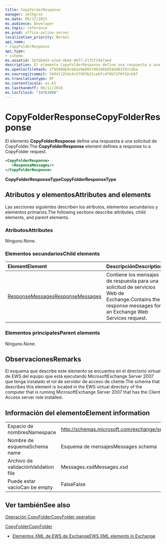 ```yaml
---
title: CopyFolderResponse
manager: sethgros
ms.date: 09/17/2015
ms.audience: Developer
ms.topic: reference
ms.prod: office-online-server
localization_priority: Normal
api_name:
- CopyFolderResponse
api_type:
- schema
ms.assetid: 5bfbb4d3-e2ed-4b84-96f7-2175f1947aed
description: El elemento CopyFolderResponse define una respuesta a una solicitud de CopyFolder.
ms.openlocfilehash: 2f95089b9cb61e9e0047d02968d59d483fd7cdba
ms.sourcegitcommit: 34041125dc8c5f993b21cebfc4f8b72f0fd2cb6f
ms.translationtype: MT
ms.contentlocale: es-ES
ms.lasthandoff: 06/11/2018
ms.locfileid: "19763898"
---
```

# <a name="copyfolderresponse"></a><span data-ttu-id="b6a54-103">CopyFolderResponse</span><span class="sxs-lookup"><span data-stu-id="b6a54-103">CopyFolderResponse</span></span>

<span data-ttu-id="b6a54-104">El elemento **CopyFolderResponse** define una respuesta a una solicitud de CopyFolder.</span><span class="sxs-lookup"><span data-stu-id="b6a54-104">The **CopyFolderResponse** element defines a response to a CopyFolder request.</span></span> 
  
```xml
<CopyFolderResponse>
   <ResponseMessages/>
</CopyFolderResponse>
```

 <span data-ttu-id="b6a54-105">**CopyFolderResponseType**</span><span class="sxs-lookup"><span data-stu-id="b6a54-105">**CopyFolderResponseType**</span></span>
## <a name="attributes-and-elements"></a><span data-ttu-id="b6a54-106">Atributos y elementos</span><span class="sxs-lookup"><span data-stu-id="b6a54-106">Attributes and elements</span></span>

<span data-ttu-id="b6a54-107">Las secciones siguientes describen los atributos, elementos secundarios y elementos primarios.</span><span class="sxs-lookup"><span data-stu-id="b6a54-107">The following sections describe attributes, child elements, and parent elements.</span></span>
  
### <a name="attributes"></a><span data-ttu-id="b6a54-108">Atributos</span><span class="sxs-lookup"><span data-stu-id="b6a54-108">Attributes</span></span>

<span data-ttu-id="b6a54-109">Ninguno.</span><span class="sxs-lookup"><span data-stu-id="b6a54-109">None.</span></span>
  
### <a name="child-elements"></a><span data-ttu-id="b6a54-110">Elementos secundarios</span><span class="sxs-lookup"><span data-stu-id="b6a54-110">Child elements</span></span>

|<span data-ttu-id="b6a54-111">**Element**</span><span class="sxs-lookup"><span data-stu-id="b6a54-111">**Element**</span></span>|<span data-ttu-id="b6a54-112">**Descripción**</span><span class="sxs-lookup"><span data-stu-id="b6a54-112">**Description**</span></span>|
|:-----|:-----|
|[<span data-ttu-id="b6a54-113">ResponseMessages</span><span class="sxs-lookup"><span data-stu-id="b6a54-113">ResponseMessages</span></span>](responsemessages.md) <br/> |<span data-ttu-id="b6a54-114">Contiene los mensajes de respuesta para una solicitud de servicios Web de Exchange.</span><span class="sxs-lookup"><span data-stu-id="b6a54-114">Contains the response messages for an Exchange Web Services request.</span></span>  <br/> |
   
### <a name="parent-elements"></a><span data-ttu-id="b6a54-115">Elementos principales</span><span class="sxs-lookup"><span data-stu-id="b6a54-115">Parent elements</span></span>

<span data-ttu-id="b6a54-116">Ninguno.</span><span class="sxs-lookup"><span data-stu-id="b6a54-116">None.</span></span>
  
## <a name="remarks"></a><span data-ttu-id="b6a54-117">Observaciones</span><span class="sxs-lookup"><span data-stu-id="b6a54-117">Remarks</span></span>

<span data-ttu-id="b6a54-118">El esquema que describe este elemento se encuentra en el directorio virtual de EWS del equipo que está ejecutando MicrosoftExchange Server 2007 que tenga instalado el rol de servidor de acceso de cliente.</span><span class="sxs-lookup"><span data-stu-id="b6a54-118">The schema that describes this element is located in the EWS virtual directory of the computer that is running MicrosoftExchange Server 2007 that has the Client Access server role installed.</span></span>
  
## <a name="element-information"></a><span data-ttu-id="b6a54-119">Información del elemento</span><span class="sxs-lookup"><span data-stu-id="b6a54-119">Element information</span></span>

|||
|:-----|:-----|
|<span data-ttu-id="b6a54-120">Espacio de nombres</span><span class="sxs-lookup"><span data-stu-id="b6a54-120">Namespace</span></span>  <br/> |http://schemas.microsoft.com/exchange/services/2006/messages  <br/> |
|<span data-ttu-id="b6a54-121">Nombre de esquema</span><span class="sxs-lookup"><span data-stu-id="b6a54-121">Schema name</span></span>  <br/> |<span data-ttu-id="b6a54-122">Esquema de mensajes</span><span class="sxs-lookup"><span data-stu-id="b6a54-122">Messages schema</span></span>  <br/> |
|<span data-ttu-id="b6a54-123">Archivo de validación</span><span class="sxs-lookup"><span data-stu-id="b6a54-123">Validation file</span></span>  <br/> |<span data-ttu-id="b6a54-124">Messages.xsd</span><span class="sxs-lookup"><span data-stu-id="b6a54-124">Messages.xsd</span></span>  <br/> |
|<span data-ttu-id="b6a54-125">Puede estar vacío</span><span class="sxs-lookup"><span data-stu-id="b6a54-125">Can be empty</span></span>  <br/> |<span data-ttu-id="b6a54-126">False</span><span class="sxs-lookup"><span data-stu-id="b6a54-126">False</span></span>  <br/> |
   
## <a name="see-also"></a><span data-ttu-id="b6a54-127">Ver también</span><span class="sxs-lookup"><span data-stu-id="b6a54-127">See also</span></span>



[<span data-ttu-id="b6a54-128">Operación CopyFolder</span><span class="sxs-lookup"><span data-stu-id="b6a54-128">CopyFolder operation</span></span>](copyfolder-operation.md)
  
[<span data-ttu-id="b6a54-129">CopyFolder</span><span class="sxs-lookup"><span data-stu-id="b6a54-129">CopyFolder</span></span>](copyfolder.md)


- [<span data-ttu-id="b6a54-130">Elementos XML de EWS de Exchange</span><span class="sxs-lookup"><span data-stu-id="b6a54-130">EWS XML elements in Exchange</span></span>](ews-xml-elements-in-exchange.md)

